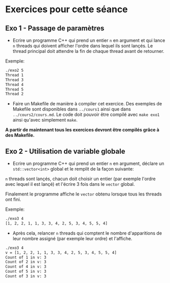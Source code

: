 # Exercices pour cette séance

## Exo 1 - Passage de paramètres

* Ecrire un programme C++ qui prend un entier `n` en argument et qui lance `n` threads qui doivent afficher l'ordre dans lequel ils sont lançés. Le thread principal doit attendre la fin de chaque thread avant de retourner.

Exemple:
```bash
./exo2 5
Thread 1
Thread 3
Thread 4
Thread 5
Thread 2
```

* Faire un Makefile de manière à compiler cet exercice. Des exemples de Makefile sont disponibles dans `../cours1` ainsi que dans `../cours2/cours.md`. Le code doit pouvoir être compilé avec `make exo1` ainsi qu'avec simplement `make`.

**A partir de maintenant tous les exercices devront être compilés grâce à des Makefile.**

## Exo 2 - Utilisation de variable globale

* Ecrire un programme C++ qui prend un entier `n` en argument, déclare un `std::vector<int>` global et le remplit de la façon suivante:

`n` threads sont lançés, chacun doit choisir un entier (par exemple l'ordre avec lequel il est lançé) et l'écrire 3 fois dans le `vector` global.

Finalement le programme affiche le `vector` obtenu lorsque tous les threads ont fini.

Exemple:
```bash
./exo3 4
[1, 2, 2, 1, 1, 3, 3, 4, 2, 5, 3, 4, 5, 5, 4]
```

* Après cela, relancer `n` threads qui comptent le nombre d'apparitions de leur nombre assigné (par exemple leur ordre) et l'affiche.

```bash
./exo3 4
v = [1, 2, 2, 1, 1, 3, 3, 4, 2, 5, 3, 4, 5, 5, 4]
Count of 1 in v: 3
Count of 2 in v: 3
Count of 4 in v: 3
Count of 5 in v: 3
Count of 3 in v: 3
```